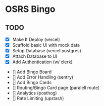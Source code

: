 # OSRS Bingo

## TODO

- [X] Make It Deploy (vercel)
- [X] Scaffold basic UI with mock data
- [X] Setup Database (vercel postgres)
- [X] Attach Database to UI
- [X] Add Authentication (w/ clerk)
- [] Add Bingo Board        
- [] Add Error Handling (sentry)
- [] Add Bingo Cards
- [] Routing/Bingo Card page (paralell route)
- [] Analytics (posthog)
- [] Rate Limiting (upstash)


